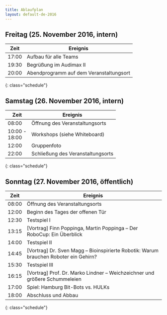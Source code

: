 ```yaml
---
title: Ablaufplan
layout: default-de-2016
---
```


## Freitag (25. November 2016, intern)

| Zeit   | Ereignis                                |
|--------|-----------------------------------------|
| 17:00  | Aufbau für alle Teams                   |
| 19:30  | Begrüßung im Audimax II                 |
| 20:00  | Abendprogramm auf dem Veranstaltungsort |
{: class="schedule"}


## Samstag (26. November 2016, intern)

| Zeit             | Ereignis                          |
|------------------|-----------------------------------|
| 08:00            | Öffnung des Veranstaltungsorts    |
| 10:00 -<br>18:00 | Workshops (siehe Whiteboard)      |
| 12:00            | Gruppenfoto                       |
| 22:00            | Schließung des Veranstaltungsorts |
{: class="schedule"}

## Sonntag (27. November 2016, öffentlich)

| Zeit  | Ereignis                                                                             |
|-------|--------------------------------------------------------------------------------------|
| 08:00 | Öffnung des Veranstaltungsorts                                                       |
| 12:00 | Beginn des Tages der offenen Tür                                                     |
| 12:30 | Testspiel I                                                                          |
| 13:15 | [Vortrag] Finn Poppinga, Martin Poppinga – Der RoboCup: Ein Überblick                |
| 14:00 | Testspiel II                                                                         |
| 14:45 | [Vortrag] Dr. Sven Magg – Bioinspirierte Robotik: Warum brauchen Roboter ein Gehirn? |
| 15:30 | Testspiel III                                                                        |
| 16:15 | [Vortrag] Prof. Dr. Marko Lindner – Weichzeichner und größere Schummeleien           |
| 17:00 | Spiel: Hamburg Bit-Bots vs. HULKs                                                    |
| 18:00 | Abschluss und Abbau                                                                  |
{: class="schedule"}
